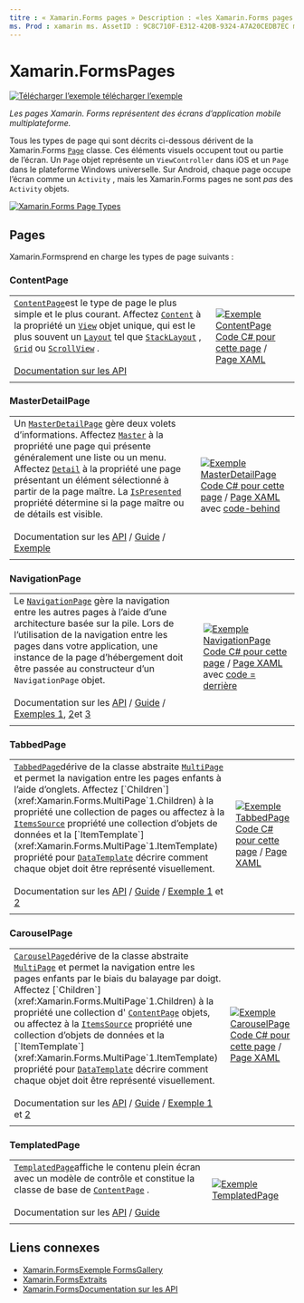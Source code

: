```yaml
---
titre : « Xamarin.Forms pages » Description : «les Xamarin.Forms pages représentent des écrans d’application mobile multiplateforme. Cet article répertorie les pages incluses dans Xamarin.Forms .
ms. Prod : xamarin ms. AssetID : 9C8C710F-E312-420B-9324-A7A20CEDB7EC ms. Technology : xamarin-Forms Author : davidbritch ms. Author : dabritch ms. Date : 01/12/2016 No-Loc : [ Xamarin.Forms , Xamarin.Essentials ]
---
```


# <a name="xamarinforms-pages"></a>Xamarin.FormsPages

[![Télécharger ](~/media/shared/download.png) l’exemple télécharger l’exemple](https://docs.microsoft.com/samples/xamarin/xamarin-forms-samples/formsgallery/)

_Les pages Xamarin. Forms représentent des écrans d’application mobile multiplateforme._

Tous les types de page qui sont décrits ci-dessous dérivent de la Xamarin.Forms [`Page`](xref:Xamarin.Forms.Page) classe. Ces éléments visuels occupent tout ou partie de l’écran. Un `Page` objet représente un `ViewController` dans iOS et un `Page` dans le plateforme Windows universelle. Sur Android, chaque page occupe l’écran comme un `Activity` , mais les Xamarin.Forms pages ne sont *pas* des `Activity` objets.

[![](pages-images/pages-sml.png "Xamarin.Forms Page Types")](pages-images/pages.png#lightbox "Xamarin.Forms Page Types")

## <a name="pages"></a>Pages

Xamarin.Formsprend en charge les types de page suivants :

### <a name="contentpage"></a>ContentPage

|     |     |
| --- | --- |
| [`ContentPage`](xref:Xamarin.Forms.ContentPage)est le type de page le plus simple et le plus courant. Affectez [`Content`](xref:Xamarin.Forms.ContentPage.Content) à la propriété un [`View`](views.md) objet unique, qui est le plus souvent un [`Layout`](layouts.md) tel que [`StackLayout`](layouts.md#stacklayout) , [`Grid`](layouts.md#grid) ou [`ScrollView`](layouts.md#scrollview) .<br /><br />[Documentation sur les API](xref:Xamarin.Forms.ContentPage) | [![Exemple ContentPage](pages-images/ContentPage.png "Exemple ContentPage")](pages-images/ContentPage-Large.png#lightbox "Exemple ContentPage")<br />[Code C# pour cette page](https://github.com/xamarin/xamarin-forms-samples/blob/master/FormsGallery/FormsGallery/FormsGallery/CodeExamples/ContentPageDemoPage.cs)  /  [Page XAML](https://github.com/xamarin/xamarin-forms-samples/blob/master/FormsGallery/FormsGallery/FormsGallery/XamlExamples/ContentPageDemoPage.xaml) |
|     |     |

### <a name="masterdetailpage"></a>MasterDetailPage

|     |     |
| --- | --- |
| Un [`MasterDetailPage`](xref:Xamarin.Forms.MasterDetailPage) gère deux volets d’informations. Affectez [`Master`](xref:Xamarin.Forms.MasterDetailPage.Master) à la propriété une page qui présente généralement une liste ou un menu. Affectez [`Detail`](xref:Xamarin.Forms.MasterDetailPage.Detail) à la propriété une page présentant un élément sélectionné à partir de la page maître. La [`IsPresented`](xref:Xamarin.Forms.MasterDetailPage.IsPresented) propriété détermine si la page maître ou de détails est visible.<br /><br />Documentation sur les [API](xref:Xamarin.Forms.MasterDetailPage)  /  [Guide](~/xamarin-forms/app-fundamentals/navigation/master-detail-page.md)  /  [Exemple](https://docs.microsoft.com/samples/xamarin/xamarin-forms-samples/navigation-masterdetailpage) | [![Exemple MasterDetailPage](pages-images/MasterDetailPage.png "Exemple MasterDetailPage")](pages-images/MasterDetailPage-Large.png#lightbox "Exemple MasterDetailPage")<br />[Code C# pour cette page](https://github.com/xamarin/xamarin-forms-samples/blob/master/FormsGallery/FormsGallery/FormsGallery/CodeExamples/MasterDetailPageDemoPage.cs)  /  [Page XAML](https://github.com/xamarin/xamarin-forms-samples/blob/master/FormsGallery/FormsGallery/FormsGallery/XamlExamples/MasterDetailPageDemoPage.xaml) avec [code-behind](https://github.com/xamarin/xamarin-forms-samples/blob/master/FormsGallery/FormsGallery/FormsGallery/XamlExamples/MasterDetailPageDemoPage.xaml.cs) |
|     |     |

### <a name="navigationpage"></a>NavigationPage

|     |     |
| --- | --- |
| Le [`NavigationPage`](xref:Xamarin.Forms.NavigationPage) gère la navigation entre les autres pages à l’aide d’une architecture basée sur la pile. Lors de l’utilisation de la navigation entre les pages dans votre application, une instance de la page d’hébergement doit être passée au constructeur d’un `NavigationPage` objet.<br /><br />Documentation sur les [API](xref:Xamarin.Forms.NavigationPage)  /  [Guide](~/xamarin-forms/app-fundamentals/navigation/hierarchical.md)  /  [Exemples 1](https://docs.microsoft.com/samples/xamarin/xamarin-forms-samples/navigation-hierarchical), [2](https://docs.microsoft.com/samples/xamarin/xamarin-forms-samples/navigation-passingdata)et [3](https://docs.microsoft.com/samples/xamarin/xamarin-forms-samples/navigation-loginflow)  | [![Exemple NavigationPage](pages-images/NavigationPage.png "Exemple NavigationPage")](pages-images/NavigationPage-Large.png#lightbox "Exemple NavigationPage")<br />[Code C# pour cette page](https://github.com/xamarin/xamarin-forms-samples/blob/master/FormsGallery/FormsGallery/FormsGallery/CodeExamples/NavigationPageDemoPage.cs)  /  [Page XAML](https://github.com/xamarin/xamarin-forms-samples/blob/master/FormsGallery/FormsGallery/FormsGallery/XamlExamples/NavigationPageDemoPage.xaml) avec [code = derrière](https://github.com/xamarin/xamarin-forms-samples/blob/master/FormsGallery/FormsGallery/FormsGallery/XamlExamples/NavigationPageDemoPage.xaml.cs) |
|     |     |

### <a name="tabbedpage"></a>TabbedPage

|     |     |
| --- | --- |
| [`TabbedPage`](xref:Xamarin.Forms.TabbedPage)dérive de la classe abstraite [`MultiPage`](xref:Xamarin.Forms.MultiPage`1) et permet la navigation entre les pages enfants à l’aide d’onglets. Affectez [`Children`](xref:Xamarin.Forms.MultiPage`1.Children) à la propriété une collection de pages ou affectez à la [`ItemsSource`](xref:Xamarin.Forms.MultiPage`1.ItemsSource) propriété une collection d’objets de données et la [`ItemTemplate`](xref:Xamarin.Forms.MultiPage`1.ItemTemplate) propriété pour [`DataTemplate`](xref:Xamarin.Forms.DataTemplate) décrire comment chaque objet doit être représenté visuellement.<br /><br />Documentation sur les [API](xref:Xamarin.Forms.TabbedPage)  /  [Guide](~/xamarin-forms/app-fundamentals/navigation/tabbed-page.md)  /  [Exemple 1](https://docs.microsoft.com/samples/xamarin/xamarin-forms-samples/navigation-tabbedpage) et [2](https://docs.microsoft.com/samples/xamarin/xamarin-forms-samples/navigation-tabbedpagewithnavigationpage) | [![Exemple TabbedPage](pages-images/TabbedPage.png "Exemple de TabbedPage")](pages-images/TabbedPage-Large.png#lightbox "Exemple de TabbedPage")<br />[Code C# pour cette page](https://github.com/xamarin/xamarin-forms-samples/blob/master/FormsGallery/FormsGallery/FormsGallery/CodeExamples/TabbedPageDemoPage.cs)  /  [Page XAML](https://github.com/xamarin/xamarin-forms-samples/blob/master/FormsGallery/FormsGallery/FormsGallery/XamlExamples/TabbedPageDemoPage.xaml) |
|     |     |

### <a name="carouselpage"></a>CarouselPage

|     |     |
| --- | --- |
| [`CarouselPage`](xref:Xamarin.Forms.CarouselPage)dérive de la classe abstraite [`MultiPage`](xref:Xamarin.Forms.MultiPage`1) et permet la navigation entre les pages enfants par le biais du balayage par doigt. Affectez [`Children`](xref:Xamarin.Forms.MultiPage`1.Children) à la propriété une collection d' [`ContentPage`](#contentpage) objets, ou affectez à la [`ItemsSource`](xref:Xamarin.Forms.MultiPage`1.ItemsSource) propriété une collection d’objets de données et la [`ItemTemplate`](xref:Xamarin.Forms.MultiPage`1.ItemTemplate) propriété pour [`DataTemplate`](xref:Xamarin.Forms.DataTemplate) décrire comment chaque objet doit être représenté visuellement.<br /><br />Documentation sur les [API](xref:Xamarin.Forms.CarouselPage)  /  [Guide](~/xamarin-forms/app-fundamentals/navigation/carousel-page.md)  /  [Exemple 1](https://docs.microsoft.com/samples/xamarin/xamarin-forms-samples/navigation-carouselpage) et [2](https://docs.microsoft.com/samples/xamarin/xamarin-forms-samples/navigation-carouselpagetemplate) | [![Exemple CarouselPage](pages-images/CarouselPage.png "Exemple CarouselPage")](pages-images/CarouselPage-Large.png#lightbox "Exemple CarouselPage")<br />[Code C# pour cette page](https://github.com/xamarin/xamarin-forms-samples/blob/master/FormsGallery/FormsGallery/FormsGallery/CodeExamples/CarouselPageDemoPage.cs)  /  [Page XAML](https://github.com/xamarin/xamarin-forms-samples/blob/master/FormsGallery/FormsGallery/FormsGallery/XamlExamples/CarouselPageDemoPage.xaml) |
|     |     |

### <a name="templatedpage"></a>TemplatedPage

|     |     |
| --- | --- |
| [`TemplatedPage`](xref:Xamarin.Forms.TemplatedPage)affiche le contenu plein écran avec un modèle de contrôle et constitue la classe de base de [`ContentPage`](#contentpage) .<br /><br />Documentation sur les [API](xref:Xamarin.Forms.TemplatedPage)  /  [Guide](~/xamarin-forms/app-fundamentals/templates/control-template.md) | [![Exemple TemplatedPage](pages-images/TemplatedPage.png "Exemple TemplatedPage")](pages-images/TemplatedPage.png "Exemple TemplatedPage") |
|     |     |

## <a name="related-links"></a>Liens connexes

- [Xamarin.FormsExemple FormsGallery](https://docs.microsoft.com/samples/xamarin/xamarin-forms-samples/formsgallery)
- [Xamarin.FormsExtraits](https://docs.microsoft.com/samples/browse/?products=xamarin&term=Xamarin.Forms)
- [Xamarin.FormsDocumentation sur les API](https://docs.microsoft.com/dotnet/api/xamarin.forms?view=xamarin-forms)
